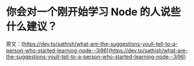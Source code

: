 # 你会对一个刚开始学习 Node 的人说些什么建议？

原文：[https://dev.to/sathish/what-are-the-suggestions-youll-tell-to-a-person-who-started-learning-node--3j96](https://dev.to/sathish/what-are-the-suggestions-youll-tell-to-a-person-who-started-learning-node--3j96)